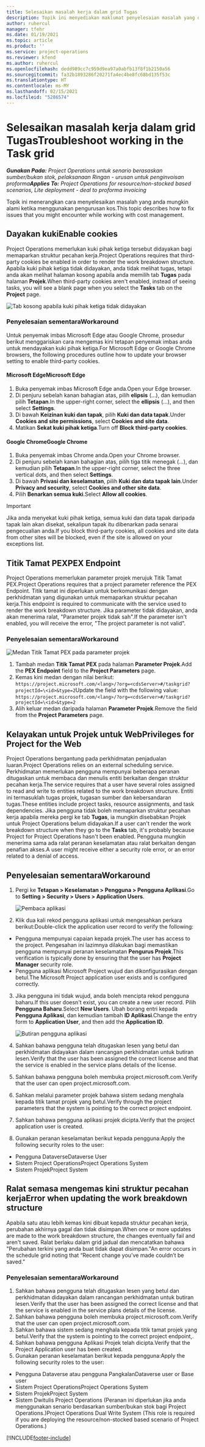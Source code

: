 ```yaml
---
title: Selesaikan masalah kerja dalam grid Tugas
description: Topik ini menyediakan maklumat penyelesaian masalah yang diperlukan apabila menggunakan grid Tugas.
author: ruhercul
manager: tfehr
ms.date: 01/19/2021
ms.topic: article
ms.product: ''
ms.service: project-operations
ms.reviewer: kfend
ms.author: ruhercul
ms.openlocfilehash: dedd989cc7c959d9ea97a0abfb13f8f1b2150a56
ms.sourcegitcommit: fa32b1893286f20271fa4ec4be8fc68bd135f53c
ms.translationtype: HT
ms.contentlocale: ms-MY
ms.lasthandoff: 02/15/2021
ms.locfileid: "5286574"
---
```

# <a name="troubleshoot-working-in-the-task-grid"></a><span data-ttu-id="5c7cf-103">Selesaikan masalah kerja dalam grid Tugas</span><span class="sxs-lookup"><span data-stu-id="5c7cf-103">Troubleshoot working in the Task grid</span></span> 

<span data-ttu-id="5c7cf-104">_**Gunakan Pada:** Project Operations untuk senario berasaskan sumber/bukan stok, pelaksanaan Ringan - urusan untuk penginvoisan proforma_</span><span class="sxs-lookup"><span data-stu-id="5c7cf-104">_**Applies To:** Project Operations for resource/non-stocked based scenarios, Lite deployment - deal to proforma invoicing_</span></span>

<span data-ttu-id="5c7cf-105">Topik ini menerangkan cara menyelesaikan masalah yang anda mungkin alami ketika menggunakan pengurusan kos.</span><span class="sxs-lookup"><span data-stu-id="5c7cf-105">This topic describes how to fix issues that you might encounter while working with cost management.</span></span>

## <a name="enable-cookies"></a><span data-ttu-id="5c7cf-106">Dayakan kuki</span><span class="sxs-lookup"><span data-stu-id="5c7cf-106">Enable cookies</span></span>

<span data-ttu-id="5c7cf-107">Project Operations memerlukan kuki pihak ketiga tersebut didayakan bagi memaparkan struktur pecahan kerja.</span><span class="sxs-lookup"><span data-stu-id="5c7cf-107">Project Operations requires that third-party cookies be enabled in order to render the work breakdown structure.</span></span> <span data-ttu-id="5c7cf-108">Apabila kuki pihak ketiga tidak didayakan, anda tidak melihat tugas, tetapi anda akan melihat halaman kosong apabila anda memilih tab **Tugas** pada halaman **Projek**.</span><span class="sxs-lookup"><span data-stu-id="5c7cf-108">When third-party cookies aren't enabled, instead of seeing tasks, you will see a blank page when you select the **Tasks** tab on the **Project** page.</span></span>

![Tab kosong apabila kuki pihak ketiga tidak didayakan](media/blankschedule.png)


### <a name="workaround"></a><span data-ttu-id="5c7cf-110">Penyelesaian sementara</span><span class="sxs-lookup"><span data-stu-id="5c7cf-110">Workaround</span></span>
<span data-ttu-id="5c7cf-111">Untuk penyemak imbas Microsoft Edge atau Google Chrome, prosedur berikut menggariskan cara mengemas kini tetapan penyemak imbas anda untuk mendayakan kuki pihak ketiga.</span><span class="sxs-lookup"><span data-stu-id="5c7cf-111">For Microsoft Edge or Google Chrome browsers, the following procedures outline how to update your browser setting to enable third-party cookies.</span></span>

#### <a name="microsoft-edge"></a><span data-ttu-id="5c7cf-112">Microsoft Edge</span><span class="sxs-lookup"><span data-stu-id="5c7cf-112">Microsoft Edge</span></span>

1. <span data-ttu-id="5c7cf-113">Buka penyemak imbas Microsoft Edge anda.</span><span class="sxs-lookup"><span data-stu-id="5c7cf-113">Open your Edge browser.</span></span>
2. <span data-ttu-id="5c7cf-114">Di penjuru sebelah kanan bahagian atas, pilih **elipsis** (...), dan kemudian pilih **Tetapan**.</span><span class="sxs-lookup"><span data-stu-id="5c7cf-114">In the upper-right corner, select the **ellipsis** (...), and then select **Settings**.</span></span>
3. <span data-ttu-id="5c7cf-115">Di bawah **Keizinan kuki dan tapak**, pilih **Kuki dan data tapak**.</span><span class="sxs-lookup"><span data-stu-id="5c7cf-115">Under **Cookies and site permissions**, select **Cookies and site data**.</span></span>
4. <span data-ttu-id="5c7cf-116">Matikan **Sekat kuki pihak ketiga**.</span><span class="sxs-lookup"><span data-stu-id="5c7cf-116">Turn off **Block third-party cookies**.</span></span>

#### <a name="google-chrome"></a><span data-ttu-id="5c7cf-117">Google Chrome</span><span class="sxs-lookup"><span data-stu-id="5c7cf-117">Google Chrome</span></span>

1. <span data-ttu-id="5c7cf-118">Buka penyemak imbas Chrome anda.</span><span class="sxs-lookup"><span data-stu-id="5c7cf-118">Open your Chrome browser.</span></span>
2. <span data-ttu-id="5c7cf-119">Di penjuru sebelah kanan bahagian atas, pilih tiga titik menegak (...), dan kemudian pilih **Tetapan**.</span><span class="sxs-lookup"><span data-stu-id="5c7cf-119">In the upper-right corner, select the three vertical dots, and then select **Settings**.</span></span>
3. <span data-ttu-id="5c7cf-120">Di bawah **Privasi dan keselamatan**, pilih **Kuki dan data tapak lain**.</span><span class="sxs-lookup"><span data-stu-id="5c7cf-120">Under **Privacy and security**, select **Cookies and other site data**.</span></span>
4. <span data-ttu-id="5c7cf-121">Pilih **Benarkan semua kuki**.</span><span class="sxs-lookup"><span data-stu-id="5c7cf-121">Select **Allow all cookies**.</span></span>

> [!IMPORTANT]
> <span data-ttu-id="5c7cf-122">Jika anda menyekat kuki pihak ketiga, semua kuki dan data tapak daripada tapak lain akan disekat, sekalipun tapak itu dibenarkan pada senarai pengecualian anda.</span><span class="sxs-lookup"><span data-stu-id="5c7cf-122">If you block third-party cookies, all cookies and site data from other sites will be blocked, even if the site is allowed on your exceptions list.</span></span>

## <a name="pex-endpoint"></a><span data-ttu-id="5c7cf-123">Titik Tamat PEX</span><span class="sxs-lookup"><span data-stu-id="5c7cf-123">PEX Endpoint</span></span>

<span data-ttu-id="5c7cf-124">Project Operations memerlukan parameter projek merujuk Titik Tamat PEX.</span><span class="sxs-lookup"><span data-stu-id="5c7cf-124">Project Operations requires that a project parameter reference the PEX Endpoint.</span></span> <span data-ttu-id="5c7cf-125">Titik tamat ini diperlukan untuk berkomunikasi dengan perkhidmatan yang digunakan untuk memaparkan struktur pecahan kerja.</span><span class="sxs-lookup"><span data-stu-id="5c7cf-125">This endpoint is required to communicate with the service used to render the work breakdown structure.</span></span> <span data-ttu-id="5c7cf-126">Jika parameter tidak didayakan, anda akan menerima ralat, "Parameter projek tidak sah".</span><span class="sxs-lookup"><span data-stu-id="5c7cf-126">If the parameter isn't enabled, you will receive the error, "The project parameter is not valid".</span></span> 

### <a name="workaround"></a><span data-ttu-id="5c7cf-127">Penyelesaian sementara</span><span class="sxs-lookup"><span data-stu-id="5c7cf-127">Workaround</span></span>
 ![Medan Titik Tamat PEX pada parameter projek](media/projectparameter.png)

1. <span data-ttu-id="5c7cf-129">Tambah medan **Titik Tamat PEX** pada halaman **Parameter Projek**.</span><span class="sxs-lookup"><span data-stu-id="5c7cf-129">Add the **PEX Endpoint** field to the **Project Parameters** page.</span></span>
2. <span data-ttu-id="5c7cf-130">Kemas kini medan dengan nilai berikut: `https://project.microsoft.com/<lang>/?org=<cdsServer>#/taskgrid?projectId=\<id>&type=2`</span><span class="sxs-lookup"><span data-stu-id="5c7cf-130">Update the field with the following value: `https://project.microsoft.com/<lang>/?org=<cdsServer>#/taskgrid?projectId=\<id>&type=2`</span></span>
3. <span data-ttu-id="5c7cf-131">Alih keluar medan daripada halaman **Parameter Projek**.</span><span class="sxs-lookup"><span data-stu-id="5c7cf-131">Remove the field from the **Project Parameters** page.</span></span>

## <a name="privileges-for-project-for-the-web"></a><span data-ttu-id="5c7cf-132">Kelayakan untuk Projek untuk Web</span><span class="sxs-lookup"><span data-stu-id="5c7cf-132">Privileges for Project for the Web</span></span>

<span data-ttu-id="5c7cf-133">Project Operations bergantung pada perkhidmatan penjadualan luaran.</span><span class="sxs-lookup"><span data-stu-id="5c7cf-133">Project Operations relies on an external scheduling service.</span></span> <span data-ttu-id="5c7cf-134">Perkhidmatan memerlukan pengguna mempunyai beberapa peranan ditugaskan untuk membaca dan menulis entiti berkaitan dengan struktur pecahan kerja.</span><span class="sxs-lookup"><span data-stu-id="5c7cf-134">The service requires that a user have several roles assigned to read and write to entities related to the work breakdown structure.</span></span> <span data-ttu-id="5c7cf-135">Entiti ini termasuklah tugas projek, tugasan sumber dan kebersandaran tugas.</span><span class="sxs-lookup"><span data-stu-id="5c7cf-135">These entities include project tasks, resource assignments, and task dependencies.</span></span> <span data-ttu-id="5c7cf-136">Jika pengguna tidak boleh memaparkan struktur pecahan kerja apabila mereka pergi ke tab **Tugas**, ia mungkin disebabkan Projek untuk Project Operations belum didayakan.</span><span class="sxs-lookup"><span data-stu-id="5c7cf-136">If a user can't render the work breakdown structure when they go to the **Tasks** tab, it's probably because Project for Project Operations hasn't been enabled.</span></span> <span data-ttu-id="5c7cf-137">Pengguna mungkin menerima sama ada ralat peranan keselamatan atau ralat berkaitan dengan penafian akses.</span><span class="sxs-lookup"><span data-stu-id="5c7cf-137">A user might receive either a security role error, or an error related to a denial of access.</span></span>


## <a name="workaround"></a><span data-ttu-id="5c7cf-138">Penyelesaian sementara</span><span class="sxs-lookup"><span data-stu-id="5c7cf-138">Workaround</span></span>

1. <span data-ttu-id="5c7cf-139">Pergi ke **Tetapan > Keselamatan > Pengguna > Pengguna Aplikasi**.</span><span class="sxs-lookup"><span data-stu-id="5c7cf-139">Go to **Setting > Security > Users > Application Users**.</span></span>  

   ![Pembaca aplikasi](media/applicationuser.jpg)
   
2. <span data-ttu-id="5c7cf-141">Klik dua kali rekod pengguna aplikasi untuk mengesahkan perkara berikut:</span><span class="sxs-lookup"><span data-stu-id="5c7cf-141">Double-click the application user record to verify the following:</span></span>

 - <span data-ttu-id="5c7cf-142">Pengguna mempunyai capaian kepada projek.</span><span class="sxs-lookup"><span data-stu-id="5c7cf-142">The user has access to the project.</span></span> <span data-ttu-id="5c7cf-143">Pengesahan ini lazimnya dilakukan bagi memastikan pengguna mempunyai peranan keselamatan **Pengurus Projek**.</span><span class="sxs-lookup"><span data-stu-id="5c7cf-143">This verification is typically done by ensuring that the user has **Project Manager** security role.</span></span>
 - <span data-ttu-id="5c7cf-144">Pengguna aplikasi Microsoft Project wujud dan dikonfigurasikan dengan betul.</span><span class="sxs-lookup"><span data-stu-id="5c7cf-144">The Microsoft Project application user exists and is configured correctly.</span></span>
 
3. <span data-ttu-id="5c7cf-145">Jika pengguna ini tidak wujud, anda boleh mencipta rekod pengguna baharu.</span><span class="sxs-lookup"><span data-stu-id="5c7cf-145">If this user doesn't exist, you can create a new user record.</span></span> <span data-ttu-id="5c7cf-146">Pilih **Pengguna Baharu**.</span><span class="sxs-lookup"><span data-stu-id="5c7cf-146">Select **New Users**.</span></span> <span data-ttu-id="5c7cf-147">Ubah borang entri kepada **Pengguna Aplikasi**, dan kemudian tambah **ID Aplikasi**.</span><span class="sxs-lookup"><span data-stu-id="5c7cf-147">Change the entry form to **Application User**, and then add the **Application ID**.</span></span>

   ![Butiran pengguna aplikasi](media/applicationuserdetails.jpg)

4. <span data-ttu-id="5c7cf-149">Sahkan bahawa pengguna telah ditugaskan lesen yang betul dan perkhidmatan didayakan dalam rancangan perkhidmatan untuk butiran lesen.</span><span class="sxs-lookup"><span data-stu-id="5c7cf-149">Verify that the user has been assigned the correct license and that the service is enabled in the service plans details of the license.</span></span>
5. <span data-ttu-id="5c7cf-150">Sahkan bahawa pengguna boleh membuka project.microsoft.com.</span><span class="sxs-lookup"><span data-stu-id="5c7cf-150">Verify that the user can open project.microsoft.com.</span></span>
6. <span data-ttu-id="5c7cf-151">Sahkan melalui parameter projek bahawa sistem sedang menghala kepada titik tamat projek yang betul.</span><span class="sxs-lookup"><span data-stu-id="5c7cf-151">Verify through the project parameters that the system is pointing to the correct project endpoint.</span></span>
7. <span data-ttu-id="5c7cf-152">Sahkan bahawa pengguna aplikasi projek dicipta.</span><span class="sxs-lookup"><span data-stu-id="5c7cf-152">Verify that the project application user is created.</span></span>
8. <span data-ttu-id="5c7cf-153">Gunakan peranan keselamatan berikut kepada pengguna:</span><span class="sxs-lookup"><span data-stu-id="5c7cf-153">Apply the following security roles to the user:</span></span>

  - <span data-ttu-id="5c7cf-154">Pengguna Dataverse</span><span class="sxs-lookup"><span data-stu-id="5c7cf-154">Dataverse User</span></span>
  - <span data-ttu-id="5c7cf-155">Sistem Project Operations</span><span class="sxs-lookup"><span data-stu-id="5c7cf-155">Project Operations System</span></span>
  - <span data-ttu-id="5c7cf-156">Sistem Projek</span><span class="sxs-lookup"><span data-stu-id="5c7cf-156">Project System</span></span>

## <a name="error-when-updating-the-work-breakdown-structure"></a><span data-ttu-id="5c7cf-157">Ralat semasa mengemas kini struktur pecahan kerja</span><span class="sxs-lookup"><span data-stu-id="5c7cf-157">Error when updating the work breakdown structure</span></span>

<span data-ttu-id="5c7cf-158">Apabila satu atau lebih kemas kini dibuat kepada struktur pecahan kerja, perubahan akhirnya gagal dan tidak disimpan.</span><span class="sxs-lookup"><span data-stu-id="5c7cf-158">When one or more updates are made to the work breakdown structure, the changes eventually fail and aren't saved.</span></span> <span data-ttu-id="5c7cf-159">Ralat berlaku dalam grid jadual dan mencatatkan bahawa "Perubahan terkini yang anda buat tidak dapat disimpan."</span><span class="sxs-lookup"><span data-stu-id="5c7cf-159">An error occurs in the schedule grid noting that “Recent change you’ve made couldn’t be saved.”</span></span>

### <a name="workaround"></a><span data-ttu-id="5c7cf-160">Penyelesaian sementara</span><span class="sxs-lookup"><span data-stu-id="5c7cf-160">Workaround</span></span>

1. <span data-ttu-id="5c7cf-161">Sahkan bahawa pengguna telah ditugaskan lesen yang betul dan perkhidmatan didayakan dalam rancangan perkhidmatan untuk butiran lesen.</span><span class="sxs-lookup"><span data-stu-id="5c7cf-161">Verify that the user has been assigned the correct license and that the service is enabled in the service plans details of the license.</span></span>
2. <span data-ttu-id="5c7cf-162">Sahkan bahawa pengguna boleh membuka project.microsoft.com.</span><span class="sxs-lookup"><span data-stu-id="5c7cf-162">Verify that the user can open project.microsoft.com.</span></span>
3. <span data-ttu-id="5c7cf-163">Sahkan bahawa sistem sedang menghala kepada titik tamat projek yang betul.</span><span class="sxs-lookup"><span data-stu-id="5c7cf-163">Verify that the system is pointing to the correct project endpoint,.</span></span>
4. <span data-ttu-id="5c7cf-164">Sahkan bahawa pengguna Aplikasi Projek telah dicipta.</span><span class="sxs-lookup"><span data-stu-id="5c7cf-164">Verify that the Project Application user has been created.</span></span>
5. <span data-ttu-id="5c7cf-165">Gunakan peranan keselamatan berikut kepada pengguna:</span><span class="sxs-lookup"><span data-stu-id="5c7cf-165">Apply the following security roles to the user:</span></span>
  
  - <span data-ttu-id="5c7cf-166">Pengguna Dataverse atau pengguna Pangkalan</span><span class="sxs-lookup"><span data-stu-id="5c7cf-166">Dataverse user or Base user</span></span>
  - <span data-ttu-id="5c7cf-167">Sistem Project Operations</span><span class="sxs-lookup"><span data-stu-id="5c7cf-167">Project Operations System</span></span>
  - <span data-ttu-id="5c7cf-168">Sistem Projek</span><span class="sxs-lookup"><span data-stu-id="5c7cf-168">Project System</span></span>
  - <span data-ttu-id="5c7cf-169">Sistem Dwitulis Project Operations (Peranan ini diperlukan jika anda menggunakan senario berdasarkan sumber/bukan stok bagi Project Operations.)</span><span class="sxs-lookup"><span data-stu-id="5c7cf-169">Project Operations Dual Write System (This role is required if you are deploying the resource/non-stocked based scenario of Project Operations.)</span></span>


[!INCLUDE[footer-include](../includes/footer-banner.md)]